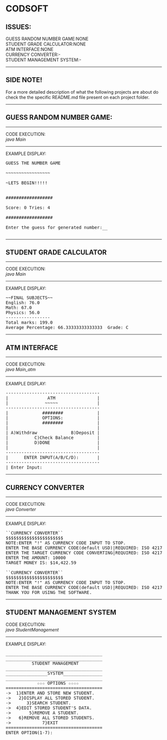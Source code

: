 # CODSOFT

ISSUES:
----------
GUESS RANDOM NUMBER GAME:NONE<BR>
STUDENT GRADE CALCULATOR:NONE<BR>
ATM INTERFACE:NONE<BR>
CURRENCY CONVERTER:-<BR>
STUDENT MANAGEMENT SYSTEM:-<BR>

------
SIDE NOTE!
--------
For a more detailed description of what the following projects are about do check the the specific README.md file present on each project folder.<BR>



--------
GUESS RANDOM NUMBER GAME:
------

------
CODE EXECUTION:<BR>
*java Main*<BR>
*****
EXAMPLE DISPLAY:


<pre>
GUESS THE NUMBER GAME<br>
~~~~~~~~~~~~~~~~~ <br>
~LETS BEGIN!!!!!<br>

##################<br>
Score: 0 Tries: 4<br>
##################<br>
Enter the guess for generated number:__<br>
</pre>
-----
STUDENT GRADE CALCULATOR
----
----
CODE EXECUTION:<BR>
*java Main*<BR>
****
EXAMPLE DISPLAY:

<pre>
~~FINAL SUBJECTS~~
English: 76.0
Math: 67.0
Physics: 56.0
-----------------
Total marks: 199.0
Average Percentage: 66.33333333333333  Grade: C
</pre>
----
ATM INTERFACE
----
----
CODE EXECUTION:<BR>
*java Main_atm*<BR>
****
EXAMPLE DISPLAY:
<pre>
------------------------------------
|               ATM                |
|              ~~~~~               |
------------------------------------
|             ########             |
|             OPTIONS:             |
|             ########             |
|                                  |
| A)Withdraw             B)Deposit |
|          C)Check Balance         |
|          D)DONE                  |
|                                  |
------------------------------------
|      ENTER INPUT(A/B/C/D):       |
------------------------------------
| Enter Input: 
</pre>
---
CURRENCY CONVERTER
----
----
CODE EXECUTION:<BR>
*java Converter*<BR>
****
EXAMPLE DISPLAY:
<pre>
``CURRENCY CONVERTER``
$$$$$$$$$$$$$$$$$$$$$$
NOTE:ENTER "!" AS CURRENCY CODE INPUT TO STOP.
ENTER THE BASE CURRENCY CODE(default USD)|REQUIRED: ISO 4217 STANDARD: USD
ENTER THE TARGET CURRENCY CODE CONVERTING|REQUIRED: ISO 4217 STANDARD: CAD
ENTER THE AMOUNT: 10000
TARGET MONEY IS: $14,422.59

``CURRENCY CONVERTER``
$$$$$$$$$$$$$$$$$$$$$$
NOTE:ENTER "!" AS CURRENCY CODE INPUT TO STOP.
ENTER THE BASE CURRENCY CODE(default USD)|REQUIRED: ISO 4217 STANDARD: !
THANK YOU FOR USING THE SOFTWARE.
</pre>
----
STUDENT MANAGEMENT SYSTEM
----
CODE EXECUTION:<BR>
*java StudentManagement*<BR>
****
EXAMPLE DISPLAY:
<pre>
_____________________________________
_____________________________________
          STUDENT MANAGEMENT    
_____________________________________
________________SYSTEM_______________
_____________________________________
            ☆☆☆ OPTIONS ☆☆☆☆         
=====================================
->  1}ENTER AND STORE NEW STUDENT.
->   2}DISPLAY ALL STORED STUDENT.
->      3}SEARCH STUDENT.
->  4}EDIT STORED STUDENT'S DATA.
->       5}REMOVE A STUDENT.
->   6}REMOVE ALL STORED STUDENTS. 
->            7}EXIT
=====================================
ENTER OPTION(1-7): 
</pre>